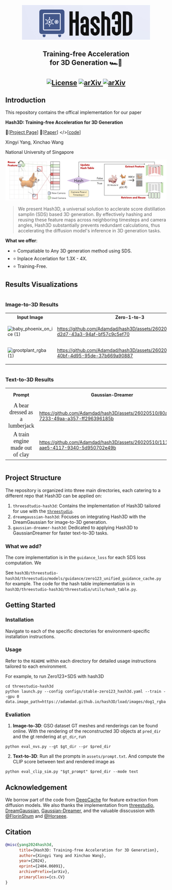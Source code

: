 <br>
<div align="center">
<img src="assets/logo.jpg" width="400px"></img>
<h2>Training-free Acceleration <br> for 3D Generation 🏎️💨<h2>
<p align="center">
  <a href="https://opensource.org/licenses/MIT"><img src="https://img.shields.io/badge/License-MIT-4caf50.svg" alt="License"></a>
  <a href="https://arxiv.org/abs/2404.06091" target="_blank"><img src="https://img.shields.io/badge/arXiv-2404.06091-b31b1b.svg" alt="arXiv">  <a href="https://adamdad.github.io/hash3D/" target="_blank"><img src="https://img.shields.io/badge/Project-Website-orange" alt="arXiv"></a>
</p>
</div>



## Introduction
This repository contains the offical implementation for our paper

**Hash3D: Training-free Acceleration for 3D Generation**

🥯[[Project Page](https://adamdad.github.io/hash3D/)] 📝[[Paper](https://arxiv.org/abs/2404.06091)] </>[[code](https://github.com/Adamdad/hash3D)]

Xingyi Yang, Xinchao Wang

National University of Singapore



![pipeline](assets/pipeline.jpg)


> We present Hash3D, a universal solution to acclerate score distillation samplin (SDS) based 3D generation. By effectively hashing and reusing these feature maps across neighboring timesteps and camera angles, Hash3D substantially prevents redundant calculations, thus accelerating the diffusion model's inference in 3D generation tasks.

**What we offer**: 
- ⭐ Compatiable to Any 3D generation method using SDS.
- ⭐ Inplace Accerlation for 1.3X - 4X. 
- ⭐ Training-Free.

## Results Visualizations


<section class="section">
  <div class="container is-max-desktop">
    <div class="columns is-centered">
      <div class="column is-full-width">
        <h3 class="title is-3">Image-to-3D Results</h3>
        <div class="content has-text-justified">
          <table>
            <tr>
              <th>Input Image</th>
              <th>Zero-1-to-3</th>
              <th>Hash3D + Zero-1-to-3 $${\color{red} \text{(Speed X4.0)}}$$ </th>
            </tr>
            <tr>
              <td>
              
  ![baby_phoenix_on_ice (1)](https://github.com/Adamdad/hash3D/assets/26020510/0148a4c7-bd07-4121-898b-c444829bc5ef) 
              
  </td>
              <td>

https://github.com/Adamdad/hash3D/assets/26020510/797d78f0-d2d7-43a3-94af-bf57c9c5ef70

</td>
              <td>

https://github.com/Adamdad/hash3D/assets/26020510/c02701f1-fd92-4601-8569-18c7c17cde97

</td>
            </tr>
            <tr>
              <td>

  ![grootplant_rgba (1)](https://github.com/Adamdad/hash3D/assets/26020510/93ee8db8-0d49-4324-9fb3-c5941579da84)


  </td>
              <td>

https://github.com/Adamdad/hash3D/assets/26020510/a41ba688-40bf-4d95-95de-37b669a90887

</td>
              <td>

https://github.com/Adamdad/hash3D/assets/26020510/86d9e46d-0554-4a87-9960-ce3a9f83bdd7

</td>
            </tr>
          </table>
        </div>
      </div>
    </div>
  </div>

<section class="section">
  <div class="container is-max-desktop">
    <div class="columns is-centered">
      <div class="column is-full-width">
        <h3 class="title is-3">Text-to-3D Results</h3>
        <div class="content has-text-justified">
          <table>
            <tr>
              <th>Prompt</th>
              <th>Gaussian-Dreamer</th>
              <th>Hash3D + Gaussian-Dreamer $${\color{red}\text{(Speed X1.5)}}$$ </th>
            </tr>
            <tr>
              <td style="text-align: center; vertical-align: middle; font-size:18px; font-family:Comic sans MS">A bear dressed as a lumberjack</td>
              <td>

https://github.com/Adamdad/hash3D/assets/26020510/80a4658f-7233-49aa-a357-ff296396185b

</td>
              <td>

https://github.com/Adamdad/hash3D/assets/26020510/3882341f-c5f1-4f4f-8f24-d1c080ecdb2f

</td>
            </tr>
            <tr>
              <td style="text-align: center; vertical-align: middle; font-size:18px; font-family:Comic sans MS">A train engine made out of clay</td>
              <td>

https://github.com/Adamdad/hash3D/assets/26020510/1111d8ba-aae5-4117-9340-5d950702e49b

</td>
              <td>

https://github.com/Adamdad/hash3D/assets/26020510/06b7bbf3-0edb-4d2f-a2f2-c11bab5c7b64

</td>
            </tr>
          </table>
        </div>
      </div>
    </div>
  </div>

## Project Structure
The repository is organized into three main directories, each catering to a different repo that Hash3D can be applied on:

1. `threesdtudio-hash3d`: Contains the implementation of Hash3D tailored for use with the [`threestudio`](https://github.com/threestudio-project/threestudio).
2. `dreamgaussian-hash3d`: Focuses on integrating Hash3D with the DreamGaussian for image-to-3D generation.
3. `gaussian-dreamer-hash3d`: Dedicated to applying Hash3D to GaussianDreamer for faster text-to-3D tasks.

### What we add?
The core implementation is in the `guidance_loss` for each SDS loss computation. We 

See `hash3D/threestudio-hash3d/threestudio/models/guidance/zero123_unified_guidance_cache.py` for example. The code for the hash table implementation is in `hash3D/threestudio-hash3d/threestudio/utils/hash_table.py`.

## Getting Started

### Installation
Navigate to each of the specific directories for environment-specific installation instructions.

### Usage
Refer to the `README` within each directory for detailed usage instructions tailored to each environment.

For example, to run Zero123+SDS with hash3D
```shell
cd threestudio-hash3d
python launch.py --config configs/stable-zero123_hash3d.yaml --train --gpu 0 data.image_path=https://adamdad.github.io/hash3D/load/images/dog1_rgba.png
```

### Evaliation
1. **Image-to-3D**: GSO dataset GT meshes and renderings can be found online. With the rendering of the reconstructed 3D objects at `pred_dir` and the gt rendering at `gt_dir`, run

```shell
python eval_nvs.py --gt $gt_dir --pr $pred_dir 
```
2. **Text-to-3D**: Run all the prompts in `assets/prompt.txt`. And compute the CLIP score between text and rendered image as
```shell
python eval_clip_sim.py "$gt_prompt" $pred_dir --mode text
```

## Acknowledgement

We borrow part of the code from [DeepCache](https://github.com/horseee/DeepCache) for feature extraction from diffusion models. 
We also thanks the implementation from [threestudio](https://github.com/threestudio-project/threestudio), [DreamGaussian](https://github.com/dreamgaussian/dreamgaussian), [Gaussian-Dreamer](https://github.com/hustvl/GaussianDreamer), and the valuable disscussion with [@FlorinShum](https://github.com/FlorinShum) and [@Horseee](https://github.com/horseee).

## Citation

```bibtex
@misc{yang2024hash3d,
      title={Hash3D: Training-free Acceleration for 3D Generation}, 
      author={Xingyi Yang and Xinchao Wang},
      year={2024},
      eprint={2404.06091},
      archivePrefix={arXiv},
      primaryClass={cs.CV}
}
```
